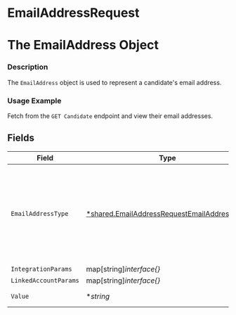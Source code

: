 # EmailAddressRequest

# The EmailAddress Object
### Description
The `EmailAddress` object is used to represent a candidate's email address.
### Usage Example
Fetch from the `GET Candidate` endpoint and view their email addresses.


## Fields

| Field                                                                                                            | Type                                                                                                             | Required                                                                                                         | Description                                                                                                      | Example                                                                                                          |
| ---------------------------------------------------------------------------------------------------------------- | ---------------------------------------------------------------------------------------------------------------- | ---------------------------------------------------------------------------------------------------------------- | ---------------------------------------------------------------------------------------------------------------- | ---------------------------------------------------------------------------------------------------------------- |
| `EmailAddressType`                                                                                               | [*shared.EmailAddressRequestEmailAddressType](../../../pkg/models/shared/emailaddressrequestemailaddresstype.md) | :heavy_minus_sign:                                                                                               | The type of email address.<br/><br/>* `PERSONAL` - PERSONAL<br/>* `WORK` - WORK<br/>* `OTHER` - OTHER            | PERSONAL                                                                                                         |
| `IntegrationParams`                                                                                              | map[string]*interface{}*                                                                                         | :heavy_minus_sign:                                                                                               | N/A                                                                                                              | [object Object]                                                                                                  |
| `LinkedAccountParams`                                                                                            | map[string]*interface{}*                                                                                         | :heavy_minus_sign:                                                                                               | N/A                                                                                                              | [object Object]                                                                                                  |
| `Value`                                                                                                          | **string*                                                                                                        | :heavy_minus_sign:                                                                                               | The email address.                                                                                               | merge_is_hiring@merge.dev                                                                                        |